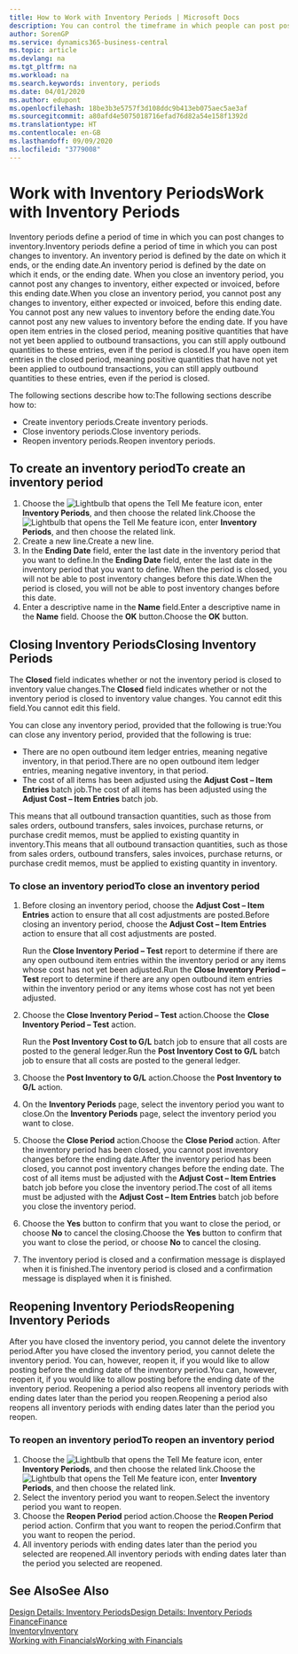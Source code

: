 ```yaml
---
title: How to Work with Inventory Periods | Microsoft Docs
description: You can control the timeframe in which people can post post changes to inventory by defining inventory periods.
author: SorenGP
ms.service: dynamics365-business-central
ms.topic: article
ms.devlang: na
ms.tgt_pltfrm: na
ms.workload: na
ms.search.keywords: inventory, periods
ms.date: 04/01/2020
ms.author: edupont
ms.openlocfilehash: 18be3b3e5757f3d108ddc9b413eb075aec5ae3af
ms.sourcegitcommit: a80afd4e5075018716efad76d82a54e158f1392d
ms.translationtype: HT
ms.contentlocale: en-GB
ms.lasthandoff: 09/09/2020
ms.locfileid: "3779008"
---
```

# <a name="work-with-inventory-periods"></a><span data-ttu-id="71c72-103">Work with Inventory Periods</span><span class="sxs-lookup"><span data-stu-id="71c72-103">Work with Inventory Periods</span></span>
<span data-ttu-id="71c72-104">Inventory periods define a period of time in which you can post changes to inventory.</span><span class="sxs-lookup"><span data-stu-id="71c72-104">Inventory periods define a period of time in which you can post changes to inventory.</span></span> <span data-ttu-id="71c72-105">An inventory period is defined by the date on which it ends, or the ending date.</span><span class="sxs-lookup"><span data-stu-id="71c72-105">An inventory period is defined by the date on which it ends, or the ending date.</span></span> <span data-ttu-id="71c72-106">When you close an inventory period, you cannot post any changes to inventory, either expected or invoiced, before this ending date.</span><span class="sxs-lookup"><span data-stu-id="71c72-106">When you close an inventory period, you cannot post any changes to inventory, either expected or invoiced, before this ending date.</span></span> <span data-ttu-id="71c72-107">You cannot post any new values to inventory before the ending date.</span><span class="sxs-lookup"><span data-stu-id="71c72-107">You cannot post any new values to inventory before the ending date.</span></span> <span data-ttu-id="71c72-108">If you have open item entries in the closed period, meaning positive quantities that have not yet been applied to outbound transactions, you can still apply outbound quantities to these entries, even if the period is closed.</span><span class="sxs-lookup"><span data-stu-id="71c72-108">If you have open item entries in the closed period, meaning positive quantities that have not yet been applied to outbound transactions, you can still apply outbound quantities to these entries, even if the period is closed.</span></span>  

<span data-ttu-id="71c72-109">The following sections describe how to:</span><span class="sxs-lookup"><span data-stu-id="71c72-109">The following sections describe how to:</span></span>

* <span data-ttu-id="71c72-110">Create inventory periods.</span><span class="sxs-lookup"><span data-stu-id="71c72-110">Create inventory periods.</span></span>  
* <span data-ttu-id="71c72-111">Close inventory periods.</span><span class="sxs-lookup"><span data-stu-id="71c72-111">Close inventory periods.</span></span>  
* <span data-ttu-id="71c72-112">Reopen inventory periods.</span><span class="sxs-lookup"><span data-stu-id="71c72-112">Reopen inventory periods.</span></span>  

## <a name="to-create-an-inventory-period"></a><span data-ttu-id="71c72-113">To create an inventory period</span><span class="sxs-lookup"><span data-stu-id="71c72-113">To create an inventory period</span></span>  
1. <span data-ttu-id="71c72-114">Choose the ![Lightbulb that opens the Tell Me feature](media/ui-search/search_small.png "Tell me what you want to do") icon, enter **Inventory Periods**, and then choose the related link.</span><span class="sxs-lookup"><span data-stu-id="71c72-114">Choose the ![Lightbulb that opens the Tell Me feature](media/ui-search/search_small.png "Tell me what you want to do") icon, enter **Inventory Periods**, and then choose the related link.</span></span>  
2. <span data-ttu-id="71c72-115">Create a new line.</span><span class="sxs-lookup"><span data-stu-id="71c72-115">Create a new line.</span></span>  
3. <span data-ttu-id="71c72-116">In the **Ending Date** field, enter the last date in the inventory period that you want to define.</span><span class="sxs-lookup"><span data-stu-id="71c72-116">In the **Ending Date** field, enter the last date in the inventory period that you want to define.</span></span> <span data-ttu-id="71c72-117">When the period is closed, you will not be able to post inventory changes before this date.</span><span class="sxs-lookup"><span data-stu-id="71c72-117">When the period is closed, you will not be able to post inventory changes before this date.</span></span>  
4. <span data-ttu-id="71c72-118">Enter a descriptive name in the **Name** field.</span><span class="sxs-lookup"><span data-stu-id="71c72-118">Enter a descriptive name in the **Name** field.</span></span> <span data-ttu-id="71c72-119">Choose the **OK** button.</span><span class="sxs-lookup"><span data-stu-id="71c72-119">Choose the **OK** button.</span></span>  

## <a name="closing-inventory-periods"></a><span data-ttu-id="71c72-120">Closing Inventory Periods</span><span class="sxs-lookup"><span data-stu-id="71c72-120">Closing Inventory Periods</span></span>  
<span data-ttu-id="71c72-121">The **Closed** field indicates whether or not the inventory period is closed to inventory value changes.</span><span class="sxs-lookup"><span data-stu-id="71c72-121">The **Closed** field indicates whether or not the inventory period is closed to inventory value changes.</span></span> <span data-ttu-id="71c72-122">You cannot edit this field.</span><span class="sxs-lookup"><span data-stu-id="71c72-122">You cannot edit this field.</span></span>  

<span data-ttu-id="71c72-123">You can close any inventory period, provided that the following is true:</span><span class="sxs-lookup"><span data-stu-id="71c72-123">You can close any inventory period, provided that the following is true:</span></span>  

* <span data-ttu-id="71c72-124">There are no open outbound item ledger entries, meaning negative inventory, in that period.</span><span class="sxs-lookup"><span data-stu-id="71c72-124">There are no open outbound item ledger entries, meaning negative inventory, in that period.</span></span>  
* <span data-ttu-id="71c72-125">The cost of all items has been adjusted using the **Adjust Cost – Item Entries** batch job.</span><span class="sxs-lookup"><span data-stu-id="71c72-125">The cost of all items has been adjusted using the **Adjust Cost – Item Entries** batch job.</span></span>  

<span data-ttu-id="71c72-126">This means that all outbound transaction quantities, such as those from sales orders, outbound transfers, sales invoices, purchase returns, or purchase credit memos, must be applied to existing quantity in inventory.</span><span class="sxs-lookup"><span data-stu-id="71c72-126">This means that all outbound transaction quantities, such as those from sales orders, outbound transfers, sales invoices, purchase returns, or purchase credit memos, must be applied to existing quantity in inventory.</span></span>  

### <a name="to-close-an-inventory-period"></a><span data-ttu-id="71c72-127">To close an inventory period</span><span class="sxs-lookup"><span data-stu-id="71c72-127">To close an inventory period</span></span>  
1. <span data-ttu-id="71c72-128">Before closing an inventory period, choose the **Adjust Cost – Item Entries** action to ensure that all cost adjustments are posted.</span><span class="sxs-lookup"><span data-stu-id="71c72-128">Before closing an inventory period, choose the **Adjust Cost – Item Entries** action to ensure that all cost adjustments are posted.</span></span>

     <span data-ttu-id="71c72-129">Run the **Close Inventory Period – Test** report to determine if there are any open outbound item entries within the inventory period or any items whose cost has not yet been adjusted.</span><span class="sxs-lookup"><span data-stu-id="71c72-129">Run the **Close Inventory Period – Test** report to determine if there are any open outbound item entries within the inventory period or any items whose cost has not yet been adjusted.</span></span>  
2. <span data-ttu-id="71c72-130">Choose the **Close Inventory Period – Test** action.</span><span class="sxs-lookup"><span data-stu-id="71c72-130">Choose the **Close Inventory Period – Test** action.</span></span>  

     <span data-ttu-id="71c72-131">Run the **Post Inventory Cost to G/L** batch job to ensure that all costs are posted to the general ledger.</span><span class="sxs-lookup"><span data-stu-id="71c72-131">Run the **Post Inventory Cost to G/L** batch job to ensure that all costs are posted to the general ledger.</span></span>  
3. <span data-ttu-id="71c72-132">Choose the **Post Inventory to G/L** action.</span><span class="sxs-lookup"><span data-stu-id="71c72-132">Choose the **Post Inventory to G/L** action.</span></span>  
4. <span data-ttu-id="71c72-133">On the **Inventory Periods** page, select the inventory period you want to close.</span><span class="sxs-lookup"><span data-stu-id="71c72-133">On the **Inventory Periods** page, select the inventory period you want to close.</span></span>  
5. <span data-ttu-id="71c72-134">Choose the **Close Period** action.</span><span class="sxs-lookup"><span data-stu-id="71c72-134">Choose the **Close Period** action.</span></span> <span data-ttu-id="71c72-135">After the inventory period has been closed, you cannot post inventory changes before the ending date.</span><span class="sxs-lookup"><span data-stu-id="71c72-135">After the inventory period has been closed, you cannot post inventory changes before the ending date.</span></span> <span data-ttu-id="71c72-136">The cost of all items must be adjusted with the **Adjust Cost – Item Entries** batch job before you close the inventory period.</span><span class="sxs-lookup"><span data-stu-id="71c72-136">The cost of all items must be adjusted with the **Adjust Cost – Item Entries** batch job before you close the inventory period.</span></span>  
6. <span data-ttu-id="71c72-137">Choose the **Yes** button to confirm that you want to close the period, or choose **No** to cancel the closing.</span><span class="sxs-lookup"><span data-stu-id="71c72-137">Choose the **Yes** button to confirm that you want to close the period, or choose **No** to cancel the closing.</span></span>  
7. <span data-ttu-id="71c72-138">The inventory period is closed and a confirmation message is displayed when it is finished.</span><span class="sxs-lookup"><span data-stu-id="71c72-138">The inventory period is closed and a confirmation message is displayed when it is finished.</span></span>  

## <a name="reopening-inventory-periods"></a><span data-ttu-id="71c72-139">Reopening Inventory Periods</span><span class="sxs-lookup"><span data-stu-id="71c72-139">Reopening Inventory Periods</span></span>  
<span data-ttu-id="71c72-140">After you have closed the inventory period, you cannot delete the inventory period.</span><span class="sxs-lookup"><span data-stu-id="71c72-140">After you have closed the inventory period, you cannot delete the inventory period.</span></span> <span data-ttu-id="71c72-141">You can, however, reopen it, if you would like to allow posting before the ending date of the inventory period.</span><span class="sxs-lookup"><span data-stu-id="71c72-141">You can, however, reopen it, if you would like to allow posting before the ending date of the inventory period.</span></span> <span data-ttu-id="71c72-142">Reopening a period also reopens all inventory periods with ending dates later than the period you reopen.</span><span class="sxs-lookup"><span data-stu-id="71c72-142">Reopening a period also reopens all inventory periods with ending dates later than the period you reopen.</span></span>  

### <a name="to-reopen-an-inventory-period"></a><span data-ttu-id="71c72-143">To reopen an inventory period</span><span class="sxs-lookup"><span data-stu-id="71c72-143">To reopen an inventory period</span></span>  
1. <span data-ttu-id="71c72-144">Choose the ![Lightbulb that opens the Tell Me feature](media/ui-search/search_small.png "Tell me what you want to do") icon, enter **Inventory Periods**, and then choose the related link.</span><span class="sxs-lookup"><span data-stu-id="71c72-144">Choose the ![Lightbulb that opens the Tell Me feature](media/ui-search/search_small.png "Tell me what you want to do") icon, enter **Inventory Periods**, and then choose the related link.</span></span>  
2. <span data-ttu-id="71c72-145">Select the inventory period you want to reopen.</span><span class="sxs-lookup"><span data-stu-id="71c72-145">Select the inventory period you want to reopen.</span></span>  
3. <span data-ttu-id="71c72-146">Choose the **Reopen Period** period action.</span><span class="sxs-lookup"><span data-stu-id="71c72-146">Choose the **Reopen Period** period action.</span></span> <span data-ttu-id="71c72-147">Confirm that you want to reopen the period.</span><span class="sxs-lookup"><span data-stu-id="71c72-147">Confirm that you want to reopen the period.</span></span>  
4. <span data-ttu-id="71c72-148">All inventory periods with ending dates later than the period you selected are reopened.</span><span class="sxs-lookup"><span data-stu-id="71c72-148">All inventory periods with ending dates later than the period you selected are reopened.</span></span>  

## <a name="see-also"></a><span data-ttu-id="71c72-149">See Also</span><span class="sxs-lookup"><span data-stu-id="71c72-149">See Also</span></span>  
[<span data-ttu-id="71c72-150">Design Details: Inventory Periods</span><span class="sxs-lookup"><span data-stu-id="71c72-150">Design Details: Inventory Periods</span></span>](design-details-inventory-periods.md)  
[<span data-ttu-id="71c72-151">Finance</span><span class="sxs-lookup"><span data-stu-id="71c72-151">Finance</span></span>](finance.md)  
[<span data-ttu-id="71c72-152">Inventory</span><span class="sxs-lookup"><span data-stu-id="71c72-152">Inventory</span></span>](inventory-manage-inventory.md)  
[<span data-ttu-id="71c72-153">Working with Financials</span><span class="sxs-lookup"><span data-stu-id="71c72-153">Working with Financials</span></span>](ui-work-product.md)
